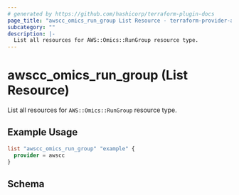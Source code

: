 ```yaml
---
# generated by https://github.com/hashicorp/terraform-plugin-docs
page_title: "awscc_omics_run_group List Resource - terraform-provider-awscc"
subcategory: ""
description: |-
  List all resources for AWS::Omics::RunGroup resource type.
---
```


# awscc_omics_run_group (List Resource)

List all resources for `AWS::Omics::RunGroup` resource type.

## Example Usage

```terraform
list "awscc_omics_run_group" "example" {
  provider = awscc
}
```

<!-- schema generated by tfplugindocs -->
## Schema

